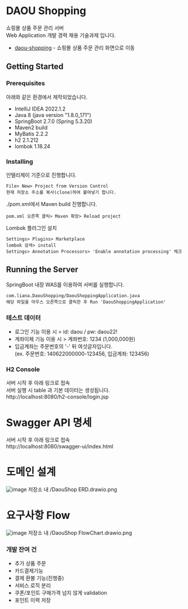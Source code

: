 # DAOU Shopping

쇼핑몰 상품 주문 관리 서버   
Web Application 개발 경력 채용 기술과제 입니다.   

* [daou-shopping](https://github.com/lianachoi/daou-shopping) - 쇼핑몰 상품 주문 관리 화면으로 이동


## Getting Started


### Prerequisites

아래와 같은 환경에서 제작되었습니다.


* IntelliJ IDEA 2022.1.2
* Java 8 (java version "1.8.0_171")
* SpringBoot 2.7.0 (Spring 5.3.20)
* Maven2 build
* MyBatis 2.2.2
* h2 2.1.212
* lombok 1.18.24


### Installing

인텔리제이 기준으로 진행합니다.

```
File> New> Project from Version Control
현재 저장소 주소를 복사(clone)하여 붙여넣기 합니다.
```

./pom.xml에서 Maven build 진행합니다.

``` 
pom.xml 오른쪽 클릭> Maven 확장> Reload project
```

Lombok 플러그인 설치

```
Settings> Plugins> Marketplace
lombok 검색> install
Settings> Annotation Processors> 'Enable annotation processing' 체크
```

## Running the Server

SpringBoot 내장 WAS를 이용하여 서버를 실행합니다.

```
com.liana.DaouShopping/DaouShoppingApplication.java
해당 파일을 마우스 오른쪽으로 클릭한 후 Run 'DaouShoppingApplication'
```

### 테스트 데이터
* 로그인 기능 이용 시 > id: daou / pw: daou22!
* 계좌이체 기능 이용 시 > 계좌번호: 1234 (1,000,000원)
* 입금계좌는 주문번호의 '-' 뒤 여섯글자입니다.   
  (ex. 주문번호: 140622000000-123456, 입금계좌: 123456)


### H2 Console
서버 시작 후 아래 링크로 접속   
서버 실행 시 table 과 기본 데이터는 생성됩니다.   
http://localhost:8080/h2-console/login.jsp


# Swagger API 명세
서버 시작 후 아래 링크로 접속   
http://localhost:8080/swagger-ui/index.html

# 도메인 설계
![image](https://user-images.githubusercontent.com/24507556/173575715-51165cf7-b8fd-4acf-80b9-c61b60e75467.png)
저장소 내 /DaouShop ERD.drawio.png

# 요구사항 Flow
![image](https://user-images.githubusercontent.com/24507556/173575787-c16573cb-a556-424c-9a92-c56b5c405c90.png)
저장소 내 /DaouShop FlowChart.drawio.png

### 개발 잔여 건
* 추가 상품 주문
* 카드결제기능
* 결제 환불 기능(진행중)
* 서비스 로직 분리
* 쿠폰/포인트 구매가격 넘지 않게 validation
* 포인트 이력 저장